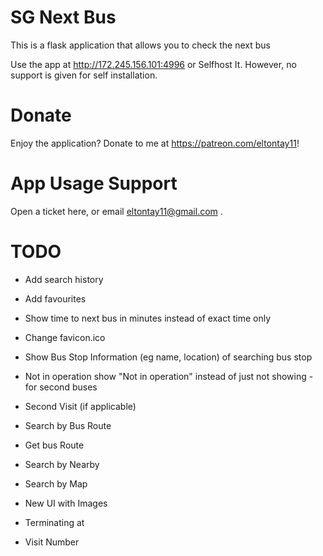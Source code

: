 # SG Next Bus
This is a flask application that allows you to check the next bus

Use the app at http://172.245.156.101:4996 or Selfhost It. However, no support is given for self installation.

# Donate

Enjoy the application? Donate to me at https://patreon.com/eltontay11!

# App Usage Support


Open a ticket here, or email eltontay11@gmail.com . 


# TODO

- Add search history 

- Add favourites

- Show time to next bus in minutes instead of exact time only

- Change favicon.ico 

- Show Bus Stop Information (eg name, location) of searching bus stop

- Not in operation show "Not in operation" instead of just not showing - for second buses

- Second Visit (if applicable)

- Search by Bus Route

- Get bus Route

- Search by Nearby

- Search by Map

- New UI with Images

- Terminating at

- Visit Number
